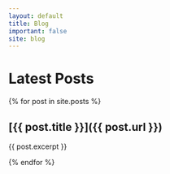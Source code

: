 ```yaml
---
layout: default
title: Blog
important: false
site: blog
---
```


# Latest Posts

{% for post in site.posts %}

## [{{ post.title }}]({{ post.url }})
{{ post.excerpt }}

{% endfor %}